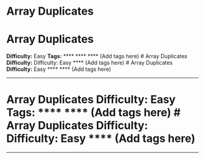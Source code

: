 # Array Duplicates

# Array Duplicates

**Difficulty:** Easy
**Tags:** **** **** **** (Add tags here) # Array Duplicates **Difficulty:** Difficulty: Easy **** (Add tags here) # Array Duplicates **Difficulty:** Easy **** **** (Add tags here)

---

# Array Duplicates **Difficulty:** Easy **Tags:** **** **** (Add tags here) # Array Duplicates **Difficulty:** Difficulty: Easy **** (Add tags here) 

---
